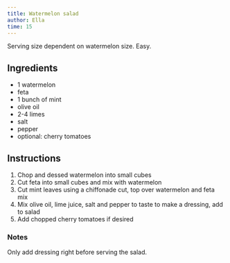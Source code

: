 ```yaml
---
title: Watermelon salad
author: Ella
time: 15
---
```


Serving size dependent on watermelon size. Easy.   

<section markdown="1">

## Ingredients

- 1 watermelon
- feta
- 1 bunch of mint
- olive oil
- 2-4 limes
- salt
- pepper
- optional: cherry tomatoes

</section>

## Instructions

1. Chop and dessed watermelon into small cubes
2. Cut feta into small cubes and mix with watermelon
3. Cut mint leaves using a chiffonade cut, top over watermelon and feta mix
4. Mix olive oil, lime juice, salt and pepper to taste to make a dressing, add to salad
5. Add chopped cherry tomatoes if desired

### Notes

Only add dressing right before serving the salad. 
